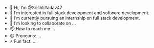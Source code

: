 - 👋 Hi, I’m @SrishtiYadav47
- 👀 I’m interested in full stack development and software development.
- 🌱 I’m currently pursuing an internship on full stack development.
- 💞️ I’m looking to collaborate on ...
- 📫 How to reach me ...
- 😄 Pronouns: ...
- ⚡ Fun fact: ...

<!---
SrishtiYadav47/SrishtiYadav47 is a ✨ special ✨ repository because its `README.md` (this file) appears on your GitHub profile.
You can click the Preview link to take a look at your changes.
--->
